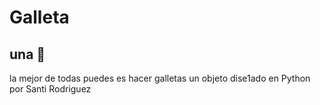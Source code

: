 # Galleta
## una 🍪
la mejor de todas 
puedes es hacer galletas un objeto dise1ado en Python por Santi Rodriguez 
